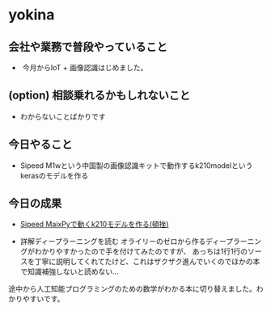 # yokina

## 会社や業務で普段やっていること

-  今月からIoT + 画像認識はじめました。

## (option) 相談乗れるかもしれないこと

- わからないことばかりです

## 今日やること

- Sipeed M1wという中国製の画像認識キットで動作するk210modelというkerasのモデルを作る

## 今日の成果

- [Sipeed MaixPyで動くk210モデルを作る(頓挫)](https://qiita.com/kaelko/private/3134143f9e7d9c2446c4)
　

- 詳解ディープラーニングを読む
 オライリーのゼロから作るディープラーニングがわかりやすかったので手を付けてみたのですが、
 あっちは1行1行のソースを丁寧に説明してくれてたけど、これはザクザク進んでいくのでほかの本で知識補強しないと読めない…

 途中から人工知能プログラミングのための数学がわかる本に切り替えました。わかりやすいです。
